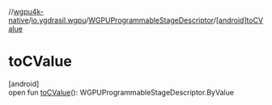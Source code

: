 //[wgpu4k-native](../../../index.md)/[io.ygdrasil.wgpu](../index.md)/[WGPUProgrammableStageDescriptor](index.md)/[[android]toCValue]([android]to-c-value.md)

# toCValue

[android]\
open fun [toCValue]([android]to-c-value.md)(): WGPUProgrammableStageDescriptor.ByValue